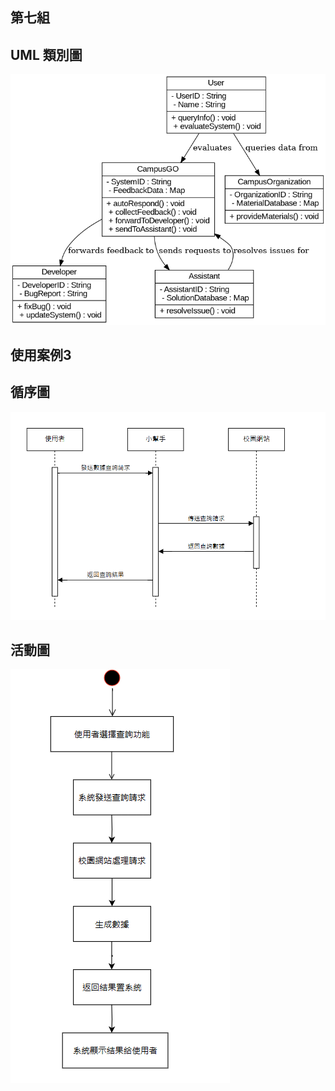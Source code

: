 ## 第七組
## UML 類別圖
![類別圖](類別圖.png "類別圖")




## 使用案例3
## 循序圖
![循序圖3](循序圖3.png "循序圖3")
## 活動圖
![活動圖3](活動圖3.png "活動圖3")
